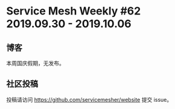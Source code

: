 # Service Mesh Weekly #62 2019.09.30 - 2019.10.06

## 博客

本周国庆假期，无发布。

## 社区投稿

投稿请访问 https://github.com/servicemesher/website 提交 issue。

